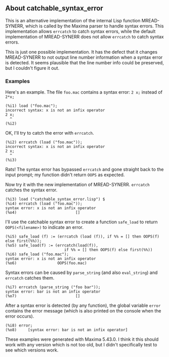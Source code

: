 ## About catchable\_syntax\_error

This is an alternative implementation of the internal Lisp function
MREAD-SYNERR, which is called by the Maxima parser to handle syntax
errors. This implementation allows `errcatch` to catch syntax errors,
while the default implementation of MREAD-SYNERR does not allow
`errcatch` to catch syntax errors.

This is just one possible implementation. It has the defect that it
changes MREAD-SYNERR to not output line number information when a
syntax error is detected. It seems plausible that the line number
info could be preserved, but I couldn't figure it out.

### Examples

Here's an example. The file `foo.mac` contains a syntax error:
`2 x;` instead of `2*x;`

```
(%i1) load ("foo.mac");
incorrect syntax: x is not an infix operator
2 x;
  ^
(%i2) 
```

OK, I'll try to catch the error with `errcatch`.

```
(%i2) errcatch (load ("foo.mac"));
incorrect syntax: x is not an infix operator
2 x;
  ^
(%i3) 
```

Rats! The syntax error has bypassed `errcatch` and gone straight back
to the input prompt; my function didn't return `OOPS` as expected.

Now try it with the new implementation of MREAD-SYNERR. `errcatch`
catches the syntax error.

```
(%i3) load ("catchable_syntax_error.lisp") $
(%i4) errcatch (load ("foo.mac"));
syntax error: x is not an infix operator
(%o4)                          []
```

I'll use the catchable syntax error to create a function `safe_load` to
return `OOPS(<filename>)` to indicate an error.

```
(%i5) safe_load (f) := (errcatch (load (f)), if %% = [] then OOPS(f) else first(%%));
(%o5) safe_load(f) := (errcatch(load(f)), 
                          if %% = [] then OOPS(f) else first(%%))
(%i6) safe_load ("foo.mac");
syntax error: x is not an infix operator
(%o6)                  OOPS(foo.mac)
```

Syntax errors can be caused by `parse_string` (and also `eval_string`)
and `errcatch` catches them.

```
(%i7) errcatch (parse_string ("foo bar"));
syntax error: bar is not an infix operator
(%o7)                          []
```

After a syntax error is detected (by any function), the global variable
`error` contains the error message (which is also printed on the console
when the error occurs).

```
(%i8) error;
(%o8)     [syntax error: bar is not an infix operator]
```

These examples were generated with Maxima 5.43.0. I think it this should
work with any version which is not too old, but I didn't specifically
test to see which versions work.
